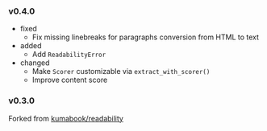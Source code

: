 <!-- markdownlint-disable MD041 MD034 -->

### v0.4.0

- fixed
  - Fix missing linebreaks for paragraphs conversion from HTML to text
- added
  - Add `ReadabilityError`
- changed
  - Make `Scorer` customizable via `extract_with_scorer()`
  - Improve content score

### v0.3.0

Forked from [kumabook/readability](https://github.com/kumabook/readability)
